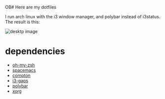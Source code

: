 OB# Here are my dotfiles

I run arch linux with the i3 window manager, and polybar instead of i3status. The result is this:

![desktp image](https://gitlab.com/b1g_J/dots/raw/master/img/desktop.png)

# dependencies
- [oh-my-zsh](https://github.com/robbyrussell/oh-my-zsh)
- [spacemacs](http://spacemacs.org/)
- [compton](https://github.com/chjj/compton)
- [i3-gaps](https://github.com/Airblader/i3) 
- [polybar](https://github.com/jaagr/polybar) 
- [xorg](https://www.x.org/wiki/)
